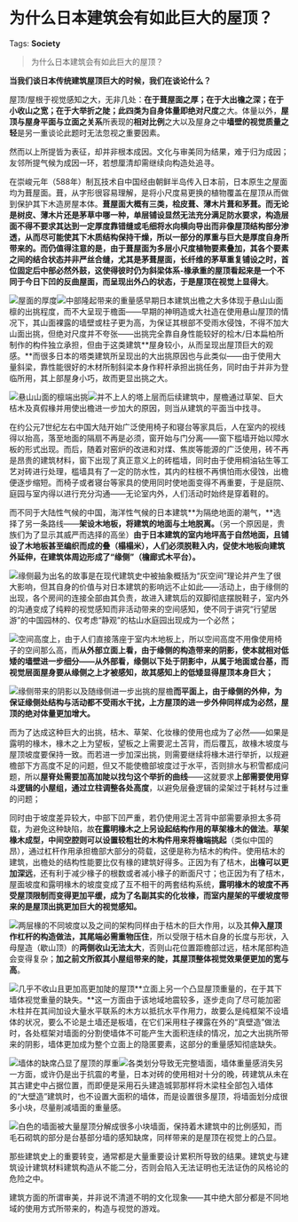 # 为什么日本建筑会有如此巨大的屋顶？

Tags: **Society**

> 为什么日本建筑会有如此巨大的屋顶？

**当我们谈日本传统建筑屋顶巨大的时候，我们在谈论什么？**

屋顶/屋根于视觉感知之大，无非几处：**在于葺屋面之厚；在于大出檐之深；在于小收山之宽；在于大举折之陡；**此四类为自身体量即**绝对尺度**之大。体量以外，**屋顶与屋身平面与立面之关系**所表现的**相对比例**之大以及屋身之中**墙壁的视觉质量之轻**是另一重谈论此题时无法忽视之重要因素。

然而以上所提皆为表征，却并非根本成因。文化与审美同为结果，难于归为成因；友邻所提气候为成因一环，若想厘清却需继续向构造处追寻。

在崇峻元年（588年）制瓦技术自中国经由朝鲜半岛传入日本前，日本原生之屋面均为葺屋面。葺，从字形很容易理解，是将小尺度易更换的植物覆盖在屋顶从而做到保护其下木造房屋本体。**葺屋面大概有三类，桧皮葺、薄木片葺和茅葺。而无论是树皮、薄木片还是茅草中哪一种，单层铺设显然无法充分满足防水要求，构造层面不得不要求其达到一定厚度靠错缝或毛细将水向横向导出而非像屋顶结构部分渗透，从而尽可能使其下木质结构保持干燥，所以一部分的厚重与巨大是厚度自身所带来的。**而仍值得注意的是，由于葺屋面为多层小尺度植物要素叠加，其各个要素之间的结合状态并非严丝合缝，尤其是茅葺屋面，长纤维的茅草重复铺设之时，**首位固定后中部必然外鼓**，这使得彼时仍为斜梁体系-椽承重的屋顶看起来是一个不同于今日下凹的反曲屋面，而呈现出外凸的状态，于是**屋顶在视觉上显得大**。

![](https://pic4.zhimg.com/50/v2-153112212b469ec3a3a5f3d404be93c3_hd.jpg?source=1940ef5c)屋面的厚度![](https://pic1.zhimg.com/50/v2-ae5514fff0ae6ee81e3c6fcf403f393b_hd.jpg?source=1940ef5c)中部隆起带来的重量感早期日本建筑出檐之大多体现于悬山山面檩的出挑程度，而不大呈现于檐面——早期的神明造或大社造在使用悬山屋顶的情况下，其山面裸露的墙壁或柱子更为高，为保证其根部不受雨水侵蚀，不得不加大山面出挑，但绝对尺度并不夸张——出挑完全靠自身性能较好的桧木/日本扁柏所制作的构件独立承担，但由于这类建筑**屋身较小，从而呈现出屋顶巨大的观感。**而很多日本的塔类建筑所呈现出的大出挑原因也与此类似——由于使用大量斜梁，靠性能很好的木材所制斜梁本身作秤杆承担出挑任务，同时由于并非为登临所用，其上部屋身小巧，故而更显出挑之大。

![](https://pic4.zhimg.com/50/v2-b5109ccc4a908e84330b896f747f545d_hd.jpg?source=1940ef5c)悬山山面的檩端出挑![](https://pic4.zhimg.com/50/v2-3e8906acb68ffda754424887f9e77bb7_hd.jpg?source=1940ef5c)并不上人的塔上层而后续建筑中，屋檐通过草架、巨大桔木及真假椽并用使出檐进一步加大的原因，则当从建筑的平面当中找寻。

在约公元7世纪左右中国大陆开始广泛使用椅子和寝台等家具后，人在室内的视线得以抬高，落至地面的隔扇不再是必须，窗开始与门分离——窗下槛墙开始以障水板的形式出现。而后，随着对窑炉的改进和对煤、焦炭等能源的广泛使用，砖不再是昂贵的建筑材料，窗下出现了真正意义上的砖槛墙，同时由于使用桐油钻生等工艺对砖进行处理，槛墙具有了一定的防水性，其内的柱根不再惧怕雨水侵蚀，出檐便逐步缩短。而椅子或者寝台等家具的使用同时使地面变得不再重要，于是庭院、庭园与室内得以进行充分沟通——无论室内外，人们活动时始终是穿着鞋的。

而不同于大陆性气候的中国，海洋性气候的日本建筑**为隔绝地面的潮气，**选择了另一条路线——**架设木地板，将建筑的地面与土地脱离。**（另一个原因是，贵族们为了显示其威严而选择的高坐）**由于日本建筑的室内地坪高于自然地面，且铺设了木地板甚至编织而成的叠（榻榻米），人们必须脱鞋入内，促使木地板向建筑外延伸，在建筑体周边形成了“缘侧”（檐廊式木平台）。**

![](https://pic2.zhimg.com/50/v2-d397a87841268015d5ac8dff92a8904e_hd.jpg?source=1940ef5c)缘侧最为出名的故事是在现代建筑史中被抽象概括为“灰空间”理论并产生了很大影响，但其自身的价值与对日本建筑的影响远不止如此——活动上，由于缘侧的出现，各个房间的连接全部由其负责，故进入建筑后的双脚彻底摆脱鞋子，室内外的沟通变成了纯粹的视觉感知而非活动带来的空间感知，使不同于讲究“行望居游”的中国园林的、仅考虑“静观”的枯山水庭园出现成为一个必然；

![](https://pic1.zhimg.com/50/v2-e0b6d83a2254f36fbbd9c6f3a8074996_hd.jpg?source=1940ef5c)空间高度上，由于人们直接落座于室内木地板上，所以空间高度不用像使用椅子的空间那么高，而**从外部立面上看，由于缘侧的构造带来的阴影，使本就相对低矮的墙壁进一步细分——从外部看，缘侧以下处于阴影中，从属于地面或台基，而视觉层面屋身要从缘侧之上才被感知，故其感知上的低矮显得屋顶本身巨大；**

![](https://pic2.zhimg.com/50/v2-d4ffbfd6abe6c94d38811411fb7be417_hd.jpg?source=1940ef5c)缘侧带来的阴影以及随缘侧进一步出挑的屋檐**而平面上，由于缘侧的外伸，为保证缘侧处结构与活动都不受雨水干扰，上方屋顶的进一步外伸同样成为必然，屋顶的绝对体量更加增大。**

而为了达成这种巨大的出挑，桔木、草架、化妆椽的使用也成为了必然——如果是露明的椽木，椽木之上为望板，望板之上需要泥土苫背，而后覆瓦，故椽木坡度与屋顶坡度要保持一致。而若进一步加深出挑，则需要继续将椽木进行举折，以规避檐部下方高度不足的问题，但又不能使檐部坡度过于水平，否则排水与积雪都成问题，所以**屋脊处需要加高加陡以找匀这个举折的曲线**——这就要求**上部需要使用穿斗逻辑的小屋组，通过立柱调整各处高度**，以避免层叠逻辑的梁架过于耗材与过重的问题；

同时由于坡度差异较大，中部下凹严重，若仍使用泥土苫背中部需要承担太多荷载，为避免这种缺陷，故**在露明椽木之上另设起结构作用的草架椽木的做法**。**草架椽木成型，中间空腔则可以设置较粗壮的木构件用来将檐端挑起**（类似中国的 昂），通过杠杆作用承担檐部大部分的荷载，这便是称为桔木的构件。使用桔木的建筑，出檐处的结构性能要比仅有椽的建筑好得多。正因为有了桔木，**出檐可以更加深远**，还有利于减少椽子的根数或者减小椽子的断面尺寸；也正因为有了桔木，屋面坡度和露明椽木的坡度变成了互不相干的两套结构系统，**露明椽木的坡度不再受屋顶限制而变得更加平缓，成为了名副其实的化妆椽，而室内屋架的平缓坡度带来的是屋顶出挑更加巨大的视觉感知。**

![](https://pic1.zhimg.com/50/v2-e42272b368aeb4428ffb5dd2dc155869_hd.jpg?source=1940ef5c)两层椽的不同坡度以及之间的架构同样由于桔木的巨大作用，以及其**伸入屋顶作杠杆的构造做法，其尾端必需重物压住**，所以受限于桔木自身的长度与形状，入母屋造（歇山顶）的**两侧收山无法太大**，否则山花位置距檐部过远，桔木尾部构造会变得复杂；**加之前文所叙其小屋组带来的陡，其屋顶整体视觉效果便更加的宽与高**。

![](https://pic4.zhimg.com/50/v2-03d976ec2b45634c93efb736d6c8d2e2_hd.jpg?source=1940ef5c)几乎不收山且更加高更加陡的屋顶**立面上另一个凸显屋顶重量的，在于其下墙体视觉重量的缺失。**这一方面由于该地域地震较多，逐步走向了尽可能加密木柱并在其间加设大量水平联系的木方以抵抗水平作用力，故要么是纯框架不设墙体的状况，要么不论是土墙还是板墙，在它们采用柱子裸露在外的“真壁造”做法时，各处框架对墙面的分割使墙体不可能产生大面积连续的情况，加之大出挑所带来的阴影，墙体更加成为整个立面上的隐匿要素，这部分的重量感知彻底缺失。

![](https://pic1.zhimg.com/50/v2-036a0a758e1600999ad91746a045d21e_hd.jpg?source=1940ef5c)墙体的缺席凸显了屋顶的厚重![](https://pic4.zhimg.com/50/v2-bb0a14c2ba7a217c8b5eded41ff6f82f_hd.jpg?source=1940ef5c)各类划分导致无完整墙面，墙体重量感消失另一方面，或许仍是出于抗震的考量，日本对砖的使用相对十分的晚，砖建筑从未在其古建史中占据位置，而即便是采用石头建造城郭那样将木梁柱全部包入墙体的“大壁造”建筑时，也不设置大面积的墙体，而是设置很多屋顶，将墙面划分成很多小块，尽量削减墙面的重量感。

![](https://pic2.zhimg.com/50/v2-ac6888b90d5c804476db424c431b8dc6_hd.jpg?source=1940ef5c)白色的墙面被大量屋顶分解成很多小块墙面，保持着木建筑中的比例感知，而毛石砌筑的部分是台基部分墙的感知缺席，同样带来的是屋顶在视觉上的凸显。

那些建筑史上的重要转变，通常都是大量重要设计累积所导致的结果。建筑史与建筑设计建筑材料建筑构造从不能二分，否则会陷入无法证明也无法证伪的风格论的危险之中。

建筑方面的所谓审美，并非说不清道不明的文化现象——其中绝大部分都是不同地域的使用方式所带来的，构造与视觉的游戏。



